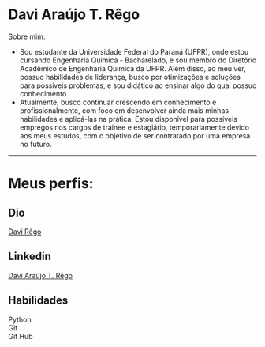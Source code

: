 # Davi Araújo T. Rêgo

Sobre mim:

- Sou estudante da Universidade Federal do Paraná (UFPR), onde estou cursando Engenharia Química - Bacharelado, e sou membro do Diretório Acadêmico de Engenharia Química da UFPR. Além disso, ao meu ver, possuo habilidades de liderança, busco por otimizações e soluções para possíveis problemas, e sou didático ao ensinar algo do qual possuo conhecimento.
- Atualmente, busco continuar crescendo em conhecimento e profissionalmente, com foco em desenvolver ainda mais minhas habilidades e aplicá-las na prática. Estou disponível para possíveis empregos nos cargos de trainee e estagiário, temporariamente devido aos meus estudos, com o objetivo de ser contratado por uma empresa no futuro.
---
# Meus perfis:
## Dio
[Davi Rêgo](https://web.dio.me/users/araujotymburibaregodavi?tab=achievements)
## Linkedin
[Davi Araújo T. Rêgo](www.linkedin.com/in/davi-araújo-t-rêgo-837585308)
## Habilidades
Python\
Git\
Git Hub
